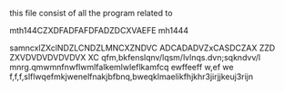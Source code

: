 this file consist of all the program related to

mth144CZXDFADFAFDFADZDCXVAEFE
mh1444

samncxlZXclNDZLCNDZLMNCXZNDVC
ADCADADVZxCASDCZAX ZZD
ZXVDVDVDVDVDVX XC
qfm,bkfenslqnv/lqsm/lvlnqs.dvn;sqkndvv/l
mnrg.qmwmnfnwflwmlfalkemlwleflkamfcq
ewffeeff w,ef we f,f,f,slflwqefmkjwenelfnakjbfbnq,bweqklmaelikfhjkhr3jirjjkeuj3rijn

